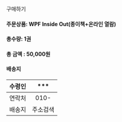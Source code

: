 구매하기
#### 주문상품: WPF Inside Out(종이책+온라인 열람)
#### 총수량: 1권
#### 총 금액 : 50,000원
#### 배송지
| 수령인 | *** |
|:--:|:--:|
|연락처|010-|
|배송지| 주소검색|
